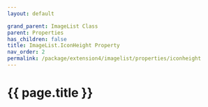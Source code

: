 ```yaml
---
layout: default

grand_parent: ImageList Class
parent: Properties
has_children: false
title: ImageList.IconHeight Property
nav_order: 2
permalink: /package/extension4/imagelist/properties/iconheight
---
```

# {{ page.title }}